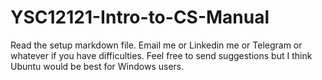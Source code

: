 # YSC12121-Intro-to-CS-Manual

Read the setup markdown file. Email me or Linkedin me or Telegram or whatever if you have difficulties. Feel free to send suggestions but I think Ubuntu would be best for Windows users.

